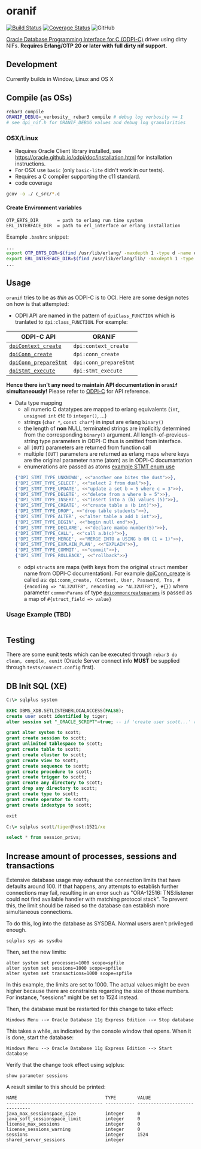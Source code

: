 # oranif
[![Build Status](https://travis-ci.org/K2InformaticsGmbH/oranif.svg?branch=master)](https://travis-ci.org/K2InformaticsGmbH/oranif)
[![Coverage Status](https://coveralls.io/repos/github/K2InformaticsGmbH/oranif/badge.svg?branch=master)](https://coveralls.io/github/K2InformaticsGmbH/oranif?branch=master)
![GitHub](https://img.shields.io/github/license/K2InformaticsGmbH/oranif.svg)

[Oracle Database Programming Interface for C (ODPI-C)](https://oracle.github.io/odpi/) driver using dirty NIFs. **Requires Erlang/OTP 20 or later with full dirty nif support.**

## Development
Currently builds in Window, Linux and OS X

## Compile (as OSs)

```sh
rebar3 compile
ORANIF_DEBUG=_verbosity_ rebar3 compile # debug log verbosity >= 1
# see dpi_nif.h for ORANIF_DEBUG values and debug log granularities
```

### OSX/Linux

- Requires Oracle Client library installed, see https://oracle.github.io/odpi/doc/installation.html for installation instructions.
- For OSX use `basic` (only `basic-lite` didn't work in our tests).
- Requires a C compiler supporting the c11 standard.
- code coverage
```sh
gcov -o ./ c_src/*.c
```

#### Create Environment variables
```
OTP_ERTS_DIR       = path to erlang run time system
ERL_INTERFACE_DIR  = path to erl_interface or erlang installation
```
Example `.bashrc` snippet:
```sh
...
export OTP_ERTS_DIR=$(find /usr/lib/erlang/ -maxdepth 1 -type d -name erts-*)
export ERL_INTERFACE_DIR=$(find /usr/lib/erlang/lib/ -maxdepth 1 -type d -name erl_interface-*)
...
```

## Usage
`oranif` tries to be as _thin_ as ODPI-C is to OCI. Here are some design notes on how is that attempted:
* ODPI API are named in the pattern of `dpiClass_FUNCTION` which is tranlated to `dpi:class_FUNCTION`. For example:

ODPI-C API|ORANIF
---|---
[`dpiContext_create`](https://oracle.github.io/odpi/doc/functions/dpiContext.html#c.dpiContext_create)|`dpi:context_create`
[`dpiConn_create`](https://oracle.github.io/odpi/doc/functions/dpiConn.html#c.dpiConn_create)|`dpi:conn_create`
[`dpiConn_prepareStmt`](https://oracle.github.io/odpi/doc/functions/dpiConn.html#c.dpiConn_prepareStmt)|`dpi:conn_prepareStmt`
[`dpiStmt_execute`](https://oracle.github.io/odpi/doc/functions/dpiStmt.html#c.dpiStmt_execute)|`dpi:stmt_execute`
**Hence there isn't any need to maintain API documentation in `oranif` simultaneously!** Please refer to [ODPI-C](https://oracle.github.io/odpi/doc/) for API reference.

* Data type mapping
    - all numeric C datatypes are mapped to erlang equivalents (`int`, `unsigned int` etc to `integer()`, ...)
    - strings (`char *`, `const char*`) in input are erlang `binary()`
    - the length of **non** NULL terminated strings are implicitly determined from the corresponding `binary()` argument. All length-of-previous-string type parameters in ODPI-C thus is omitted from interface.
    - all `[OUT]` parameters are returned from function call
    - multiple `[OUT]` parameters are returned as erlang maps where keys are the original parameter name (atom) as in ODPI-C documantation
    - enumerations are passed as atoms [example STMT enum use](https://github.com/K2InformaticsGmbH/oranif/blob/6d581f3793715d7d4563c0e778177f7c1e7b4272/test/oranif_eunit.erl#L731-L745)
    ```erlang
    {'DPI_STMT_TYPE_UNKNOWN', <<"another one bites the dust">>},
    {'DPI_STMT_TYPE_SELECT', <<"select 2 from dual">>},
    {'DPI_STMT_TYPE_UPDATE', <<"update a set b = 5 where c = 3">>},
    {'DPI_STMT_TYPE_DELETE', <<"delete from a where b = 5">>},
    {'DPI_STMT_TYPE_INSERT', <<"insert into a (b) values (5)">>},
    {'DPI_STMT_TYPE_CREATE', <<"create table a (b int)">>},
    {'DPI_STMT_TYPE_DROP', <<"drop table students">>},
    {'DPI_STMT_TYPE_ALTER', <<"alter table a add b int">>},
    {'DPI_STMT_TYPE_BEGIN', <<"begin null end">>},
    {'DPI_STMT_TYPE_DECLARE', <<"declare mambo number(5)">>},
    {'DPI_STMT_TYPE_CALL', <<"call a.b(c)">>},
    {'DPI_STMT_TYPE_MERGE', <<"MERGE INTO a USING b ON (1 = 1)">>},
    {'DPI_STMT_TYPE_EXPLAIN_PLAN', <<"EXPLAIN">>},
    {'DPI_STMT_TYPE_COMMIT', <<"commit">>},
    {'DPI_STMT_TYPE_ROLLBACK', <<"rollback">>}
    ```
    - odpi `struct`s are maps (with keys from the original `struct` member name from ODPI-C documentation). For example [dpiConn_create](https://oracle.github.io/odpi/doc/functions/dpiConn.html#c.dpiConn_create) is called as:
    `dpi:conn_create, (Context, User, Password, Tns, #{encoding => "AL32UTF8", nencoding => "AL32UTF8"}, #{})` where parameter `commonParams` of type [`dpicommoncreateparams`](https://oracle.github.io/odpi/doc/structs/dpiCommonCreateParams.html#dpicommoncreateparams) is passed as a map of `#{struct_field => value}`

### Usage Example (TBD)
```erlang

```

## Testing
There are some eunit tests which can be executed through `rebar3 do clean, compile, eunit` (Oracle Server connect info **MUST** be supplied through `tests/connect.config` first).

## DB Init SQL (XE)
```cmd
C:\> sqlplus system
```
```sql
EXEC DBMS_XDB.SETLISTENERLOCALACCESS(FALSE);
create user scott identified by tiger;
alter session set "_ORACLE_SCRIPT"=true; -- if 'create user scott...' results into ORA-65096

grant alter system to scott;
grant create session to scott;
grant unlimited tablespace to scott;
grant create table to scott;
grant create cluster to scott;
grant create view to scott;
grant create sequence to scott;
grant create procedure to scott;
grant create trigger to scott;
grant create any directory to scott;
grant drop any directory to scott;
grant create type to scott;
grant create operator to scott;
grant create indextype to scott;

exit
```
```cmd
C:\> sqlplus scott/tiger@host:1521/xe
```
```sql
select * from session_privs;
```
## Increase amount of processes, sessions and transactions

Extensive database usage may exhaust the connection limits that have defaults around 100. If that happens, any attempts to establish further connections may fail, resulting in an error such as "ORA-12516: TNS:listener could not find available handler with matching protocol stack". To prevent this, the limit should be raised so the database can establish more simultaneous connections.

To do this, log into the database as SYSDBA. Normal users aren't privileged enough.

```
sqlplus sys as sysdba
```

Then, set the new limits:

```
alter system set processes=1000 scope=spfile
alter system set sessions=1000 scope=spfile
alter system set transactions=1000 scope=spfile
```

In this example, the limits are set to 1000. The actual values might be even higher because there are constraints regarding the size of those numbers. For instance, "sessions" might be set to 1524 instead.

Then, the database must be restarted for this change to take effect:

```
Windows Menu --> Oracle Database 11g Express Edition --> Stop database
```

This takes a while, as indicated by the console window that opens. When it is done, start the database:

```
Windows Menu --> Oracle Database 11g Express Edition --> Start database
```
Verify that the change took effect using sqlplus:

```
show parameter sessions 
```

A result similar to this should be printed:

```
NAME                                 TYPE        VALUE
------------------------------------ ----------- ------------------------------
java_max_sessionspace_size           integer     0
java_soft_sessionspace_limit         integer     0
license_max_sessions                 integer     0
license_sessions_warning             integer     0
sessions                             integer     1524
shared_server_sessions               integer
```
